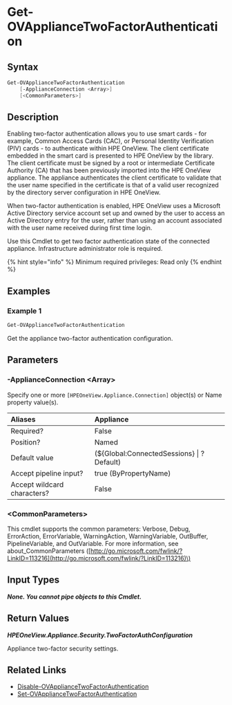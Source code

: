 ﻿---
description: Get appliance two-factor configuration.
---

# Get-OVApplianceTwoFactorAuthentication

## Syntax

```powershell
Get-OVApplianceTwoFactorAuthentication
    [-ApplianceConnection <Array>]
    [<CommonParameters>]
```

## Description

Enabling two-factor authentication allows you to use smart cards - for example, Common Access Cards (CAC), or Personal Identity Verification (PIV) cards - to authenticate within HPE OneView. The client certificate embedded in the smart card is presented to HPE OneView by the library. The client certificate must be signed by a root or intermediate Certificate Authority (CA) that has been previously imported into the HPE OneView appliance. The appliance authenticates the client certificate to validate that the user name specified in the certificate is that of a valid user recognized by the directory server configuration in HPE OneView.

When two-factor authentication is enabled, HPE OneView uses a Microsoft Active Directory service account set up and owned by the user to access an Active Directory entry for the user, rather than using an account associated with the user name received during first time login.

Use this Cmdlet to get two factor authentication state of the connected appliance. Infrastructure administrator role is required.

{% hint style="info" %}
Minimum required privileges: Read only
{% endhint %}

## Examples

###  Example 1 

```powershell
Get-OVApplianceTwoFactorAuthentication
```

Get the appliance two-factor authentication configuration.

## Parameters

### -ApplianceConnection &lt;Array&gt;

Specify one or more `[HPEOneView.Appliance.Connection]` object(s) or Name property value(s).

| Aliases | Appliance |
| :--- | :--- |
| Required? | False |
| Position? | Named |
| Default value | (${Global:ConnectedSessions} &vert; ? Default) |
| Accept pipeline input? | true (ByPropertyName) |
| Accept wildcard characters? | False |

### &lt;CommonParameters&gt;

This cmdlet supports the common parameters: Verbose, Debug, ErrorAction, ErrorVariable, WarningAction, WarningVariable, OutBuffer, PipelineVariable, and OutVariable. For more information, see about\_CommonParameters \([http://go.microsoft.com/fwlink/?LinkID=113216](http://go.microsoft.com/fwlink/?LinkID=113216)\)

## Input Types

_**None.  You cannot pipe objects to this Cmdlet.**_

## Return Values

_**HPEOneView.Appliance.Security.TwoFactorAuthConfiguration**_

Appliance two-factor security settings.

## Related Links

* [Disable-OVApplianceTwoFactorAuthentication](disable-ovappliancetwofactorauthentication.md)
* [Set-OVApplianceTwoFactorAuthentication](set-ovappliancetwofactorauthentication.md)
